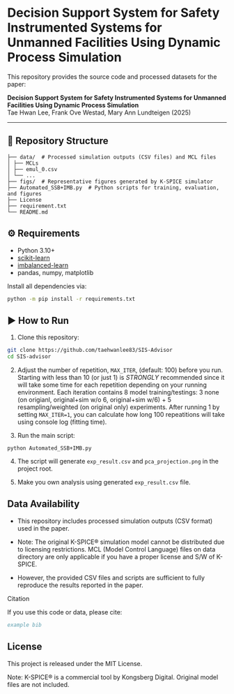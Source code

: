 # Decision Support System for Safety Instrumented Systems for Unmanned Facilities Using Dynamic Process Simulation
This repository provides the source code and processed datasets for the paper:

**Decision Support System for Safety Instrumented Systems for Unmanned Facilities Using Dynamic Process Simulation**  
Tae Hwan Lee, Frank Ove Westad, Mary Ann Lundteigen (2025)  

---

## 📂 Repository Structure
```
├── data/  # Processed simulation outputs (CSV files) and MCL files
│ ├── MCLs
│ ├── emul_0.csv
│ └── ...
├── figs/  # Representative figures generated by K-SPICE simulator
├── Automated_SSB+IMB.py  # Python scripts for training, evaluation, and figures
├── License
├── requirement.txt
└── README.md
```

## ⚙️ Requirements

- Python 3.10+
- [scikit-learn](https://scikit-learn.org/)
- [imbalanced-learn](https://imbalanced-learn.org/)
- pandas, numpy, matplotlib

Install all dependencies via:

```bash
python -m pip install -r requirements.txt
```

## ▶️ How to Run

1. Clone this repository:
```bash
git clone https://github.com/taehwanlee83/SIS-Advisor
cd SIS-advisor
```
2. Adjust the number of repetition, `MAX_ITER`, (default: 100) before you run.
Starting with less than 10 (or just 1) is *STRONGLY* recommended since it will take some time for each repetition depending on your running environment.
Each iteration contains 8 model training/testings: 3 none (on origianl, original+sim w/o 6, original+sim w/6) + 5 resampling/weighted (on original only) experiments.
After running 1 by setting `MAX_ITER=1`, you can calculate how long 100 repeatitions will take using console log (fitting time).

4. Run the main script:
```
python Automated_SSB+IMB.py
```

4. The script will generate `exp_result.csv` and `pca_projection.png` in the project root.

5. Make you own analysis using generated `exp_result.csv` file.

## Data Availability

- This repository includes processed simulation outputs (CSV format) used in the paper.

- Note: The original K-SPICE® simulation model cannot be distributed due to licensing restrictions. MCL (Model Control Language) files on data directory are only applicable if you have a proper license and S/W of K-SPICE.

- However, the provided CSV files and scripts are sufficient to fully reproduce the results reported in the paper.

Citation

If you use this code or data, please cite:
```bibtex
example bib
```
## License

This project is released under the MIT License.

Note: K-SPICE® is a commercial tool by Kongsberg Digital. Original model files are not included.
